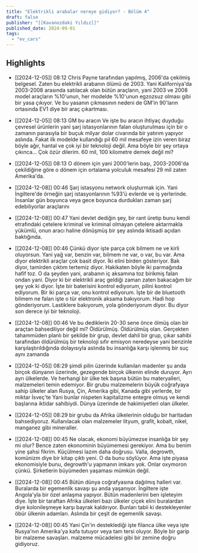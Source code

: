 ```yaml
---
title: "Elektrikli arabalar nereye gidiyor? - Bölüm 4"
draft: false
publisher: "[[Kavanozdaki Yıldız]]"
published_date: 2024-09-01
tags:
  - "ev_cars"
---
```



## Highlights
* [[2024-12-05]] 08:12  Chris Payne tarafından yapılmış, 2006'da çekilmiş belgesel. Zaten bu elektrikli arabanın ölümü de 2003. Yani Kaliforniya'da 2003-2008 arasında satılacak olan bütün araçların, yani 2003 ve 2008 model araçların %10'unun, her modelde %10'unun egzozsuz olması gibi bir yasa çıkıyor. Ve bu yasanın çıkmasının nedeni de GM'in 90'ların ortasında EV1 diye bir araç çıkartması.

* [[2024-12-05]] 08:13  GM bu aracın Ve işte bu aracın ihtiyaç duyduğu çevresel ürünlerin yani şarj istasyonlarının falan oluşturulması için bir o zamanın parasıyla bir buçuk milyar dolar civarında bir yatırım yapıyor aslında. Fakat ilk modelde kullandığı pil 60 mil mesafeye izin veren biraz böyle ağır, hantal ve çok iyi bir teknoloji değil. Ama böyle bir şey ortaya çıkınca... Çok özür dilerim. 60 mil, 100 kilometre demek değil mi?

* [[2024-12-05]] 08:13  O dönem için yani 2000'lerin başı, 2003-2006'da çekildiğine göre o dönem için ortalama yolculuk mesafesi 29 mil zaten Amerika'da.

* [[2024-12-08]] 00:46  Şarj istasyonu network oluşturmak için. Yani İngiltere'de örneğin şarj istasyonlarının %93'ü evlerde ve iş yerlerinde. İnsanlar gün boyunca veya gece boyunca durdukları zaman şarj edebiliyorlar araçlarını

* [[2024-12-08]] 00:47  Yani devlet dediğin şey, bir rant üretip bunu kendi etrafındaki çetelere kriminal ve kriminal olmayan çetelere aktarmakla yükümlü, onun aracı haline dönüşmüş bir şey aslında iktisadi açıdan baktığında.

* [[2024-12-08]] 00:46  Çünkü diyor işte parça çok bilmem ne ve kirli oluyorsun. Yani yağ var, benzin var, bilmem ne var, o var, bu var. Ama diyor elektrikli araçlar çok basit diyor. İki elini birden gösteriyor. Bak diyor, tamirden çıktım tertemiz diyor. Hakikaten böyle iki parmağında hafif toz. O da şeyden yani, arabanın iç aksamına toz birikmiş falan ondan yani. Diyor ki bir elektrikli araç geldiği zaman zaten bakacağım bir şey yok ki diyor. İşte bir baterisini kontrol ediyorum, pilini kontrol ediyorum. Bir iki parça var, onu kontrol ediyorum. İşte bir de bluetooth bilmem ne falan işte o tür elektronik aksama bakıyorum. Hadi hop gönderiyorum. Lastiklere bakıyorum, yola gönderiyorum diyor. Bu diyor son derece iyi bir teknoloji.

* [[2024-12-08]] 00:46  Ve bu dediklerin 20-30 sene önce ölmüş olan bir araçtan bahsediliyor değil mi? Öldürülmüş. Öldürülmüş olan. Gerçekten tahammüden planlı bir şekilde bir grup, devlet dahil bir grup, çıkar sahibi tarafından öldürülmüş bir teknoloji sıfır emisyon neredeyse yani benzinle karşılaştırıldığında dolayısıyla aslında bu insanlığa karşı işlenmiş bir suç aynı zamanda

* [[2024-12-05]] 08:29  şimdi pilin üzerinde kullanılan madenler şu anda birçok dünyanın üzerinde, gezegende birçok ülkenin elinde duruyor. Ayrı ayrı ülkelerde. Ve herhangi bir ülke tek başına bütün bu materyalleri, malzemeleri temin edemiyor. Bir grubu malzemelerin büyük coğrafyaya sahip ülkeler alan Rusya, Çin, Amerika gibi, Kanada gibi yerlerde, bir miktar İsveç'te Yani bunlar nispeten kapitalizme entegre olmuş ve kendi başlarına iktidar sahibiydi. Dünya üzerinde de hakimiyetleri olan ülkeler.

* [[2024-12-05]] 08:29  bir grubu da Afrika ülkelerinin olduğu bir haritadan bahsediyoruz. Kullanılacak olan malzemeler lityum, grafit, kobalt, nikel, manganez gibi mineraller.

* [[2024-12-08]] 00:45  Ne olacak, ekonomi büyümezse insanlığa bir şey mi olur? Bence zaten ekonominin büyümemesi gerekiyor. Ama bu benim yine şahsi fikrim. Küçülmesi lazım daha doğrusu. Valla, degrowth, komünizm diye bir kitap çıktı yeni. O da bunu söylüyor. Ama işte piyasa ekonomisiyle bunu, degrowth'u yapmanın imkanı yok. Onlar oxymoron çünkü. Şirketlerin büyümeden yaşaması mümkün değil.

* [[2024-12-08]] 00:45  Bütün dünya coğrafyasına dağılmış halleri var. Buralarda bir egemenlik savaşı şu anda yaşanıyor. İngiltere işte Angola'yla bir özel anlaşma yapıyor. Bütün madenlerini ben işleteyim diye. İşte bir taraftan Afrika ülkeleri bazı ülkeler çiçek elini buralardan diye kolonileşmeye karşı bayrak kaldırıyor. Bunları tabii ki destekleyenler öbür ülkenin adamları. Aslında bir çeşit de egemenlik savaşı.

* [[2024-12-08]] 00:45  Yani Çin'in desteklediği işte filanca ülke veya işte Rusya'nın Amerika'ya kafa tutuyor veya tam tersi oluyor. Böyle bir garip bir malzeme savaşları. malzeme mücadelesi gibi bir zemine doğru gidiyoruz.

